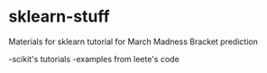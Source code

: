 # sklearn-stuff
Materials for sklearn tutorial for March Madness Bracket prediction

-scikit's tutorials
-examples from leete's code
